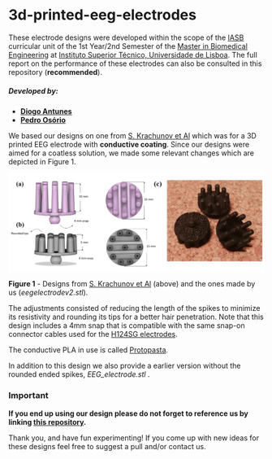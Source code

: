 # 3d-printed-eeg-electrodes

These electrode designs were developed within the scope of the [IASB] curricular unit of the 1st Year/2nd Semester of the [Master in Biomedical Engineering] at [Instituto Superior Técnico, Universidade de Lisboa]. The full report on the performance of these electrodes can also be consulted in this repository (**recommended**).

##### Developed by: 
 - **[Diogo Antunes]**
 - **[Pedro Osório]**

We based our designs on one from [S. Krachunov et Al] which was for a 3D printed EEG electrode with **conductive coating**. Since our designs were aimed for a coatless solution, we made some relevant changes which are depicted in Figure 1.

 <a href="url"><img src=./images/3dmodels_real.png align="center"></a>

**Figure 1** - Designs from [S. Krachunov et Al] (above) and the ones made by us (_eegelectrodev2.stl_).

The adjustments consisted of reducing the length of the spikes to minimize its resistivity and rounding its tips for a better hair penetration. Note that this design includes a 4mm snap that is compatible with the same snap-on connector cables used for the [H124SG electrodes].

The conductive PLA in use is called [Protopasta].

In addition to this design we also provide a earlier version without the rounded ended spikes, _EEG_electrode.stl_ .

### Important
**If you end up using our design please do not forget to reference us by linking [this repository].**

Thank you, and have fun experimenting! If you come up with new ideas for these designs feel free to suggest a pull and/or contact us.

[//]: # (These are reference links used in the body of this note and get stripped out when the markdown processor does its job. There is no need to format nicely because it shouldn't be seen.)

   [Diogo Antunes]: <https://github.com/>
   [Pedro Osório]: <https://github.com/pedr0sorio>
   [IASB]: <https://fenix.tecnico.ulisboa.pt/cursos/mebiom/disciplina-curricular/1529008374839>
   [Master in Biomedical Engineering]: <https://fenix.tecnico.ulisboa.pt/cursos/mebiom>
   [Instituto Superior Técnico, Universidade de Lisboa]: <https://tecnico.ulisboa.pt/en/)>
   [S. Krachunov et Al]: <https://www.ncbi.nlm.nih.gov/pmc/articles/PMC5087423/>
   [this repository]: <https://github.com/pedr0sorio/3d-printed-eeg-electrodes>
   [H124SG electrodes]: <https://bio-medical.com/covidien-kendall-disposable-surface-emg-ecg-ekg-electrodes-1-24mm-50pkg.html>
   [Protopasta]: <https://www.proto-pasta.com/pages/conductive-pla/>
   
